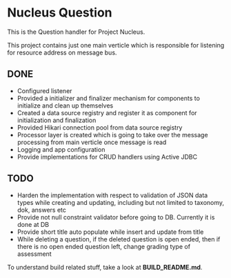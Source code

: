 Nucleus Question
================

This is the Question handler for Project Nucleus. 

This project contains just one main verticle which is responsible for listening for resource address on message bus. 

DONE
----
* Configured listener
* Provided a initializer and finalizer mechanism for components to initialize and clean up themselves
* Created a data source registry and register it as component for initialization and finalization
* Provided Hikari connection pool from data source registry
* Processor layer is created which is going to take over the message processing from main verticle once message is read
* Logging and app configuration
* Provide implementations for CRUD handlers using Active JDBC

TODO
----
* Harden the implementation with respect to validation of JSON data types while creating and updating, including but not limited to taxonomy, dok, answers etc
* Provide not null constraint validator before going to DB. Currently it is done at DB
* Provide short title auto populate while insert and update from title
* While deleting a question, if the deleted question is open ended, then if there is no open ended question left, change grading type of assessment


To understand build related stuff, take a look at **BUILD_README.md**.


